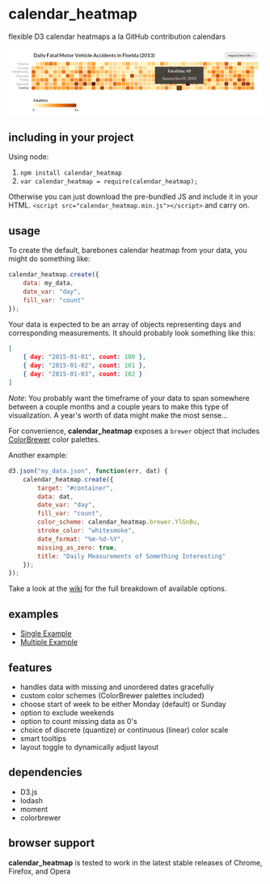 # calendar_heatmap
flexible D3 calendar heatmaps a la GitHub contribution calendars

![](img/calendar_heatmap_example.png)

## including in your project
Using node:

1. `npm install calendar_heatmap`
2. `var calendar_heatmap = require(calendar_heatmap);`


Otherwise you can just download the pre-bundled JS and include it in your HTML. `<script src="calendar_heatmap.min.js"></script>` and carry on.

## usage

To create the default, barebones calendar heatmap from your data, you might do something like:

```javascript
calendar_heatmap.create({
    data: my_data,
    date_var: "day",
    fill_var: "count"
});
```

Your data is expected to be an array of objects representing days and corresponding measurements. It should probably look something like this:

```json
[
    { day: "2015-01-01", count: 100 },
    { day: "2015-01-02", count: 101 },
    { day: "2015-01-03", count: 102 }
]
```

_Note_: You probably want the timeframe of your data to span somewhere between a couple months and a couple years to make this type of visualization. A year's worth of data might make the most sense...

For convenience, **calendar_heatmap** exposes a `brewer` object that includes <a href="http://colorbrewer2.org" target="_blank">ColorBrewer</a> color palettes.

Another example:
```javascript
d3.json("my_data.json", function(err, dat) {
    calendar_heatmap.create({
        target: "#container",
        data: dat,
        date_var: "day",
        fill_var: "count",
        color_scheme: calendar_heatmap.brewer.YlGnBu,
        stroke_color: "whitesmoke",
        date_format: "%m-%d-%Y",
        missing_as_zero: true,
        title: "Daily Measurements of Something Interesting"
    });
});
```
Take a look at the <a href="https://github.com/madams1/calendar_heatmap/wiki/Options" target="_blank">wiki</a> for the full breakdown of available options.

## examples

- <a href="http://bl.ocks.org/madams1/f68685a9f5f0a0b3f7ba" target="_blank">Single Example</a>
- <a href="http://bl.ocks.org/madams1/84f40b8d3148c6e67b32" target="_blank">Multiple Example</a>

## features
- handles data with missing and unordered dates gracefully
- custom color schemes (ColorBrewer palettes included)
- choose start of week to be either Monday (default) or Sunday
- option to exclude weekends
- option to count missing data as 0's
- choice of discrete (quantize) or continuous (linear) color scale
- smart tooltips
- layout toggle to dynamically adjust layout

## dependencies
- D3.js
- lodash
- moment
- colorbrewer

## browser support
**calendar_heatmap** is tested to work in the latest stable releases of Chrome, Firefox, and Opera
